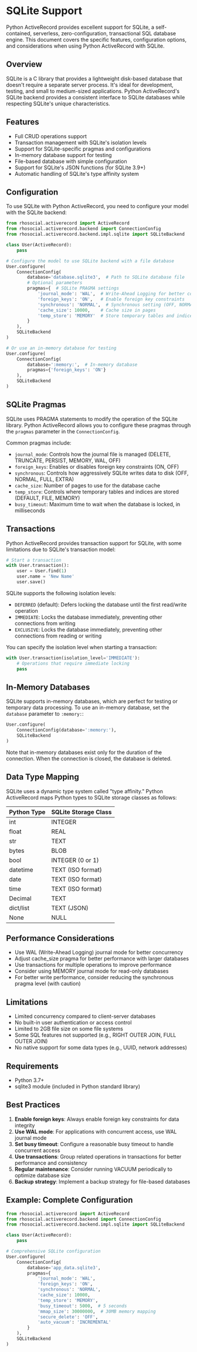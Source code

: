 # SQLite Support

Python ActiveRecord provides excellent support for SQLite, a self-contained, serverless, zero-configuration, transactional SQL database engine. This document covers the specific features, configuration options, and considerations when using Python ActiveRecord with SQLite.

## Overview

SQLite is a C library that provides a lightweight disk-based database that doesn't require a separate server process. It's ideal for development, testing, and small to medium-sized applications. Python ActiveRecord's SQLite backend provides a consistent interface to SQLite databases while respecting SQLite's unique characteristics.

## Features

- Full CRUD operations support
- Transaction management with SQLite's isolation levels
- Support for SQLite-specific pragmas and configurations
- In-memory database support for testing
- File-based database with simple configuration
- Support for SQLite's JSON functions (for SQLite 3.9+)
- Automatic handling of SQLite's type affinity system

## Configuration

To use SQLite with Python ActiveRecord, you need to configure your model with the SQLite backend:

```python
from rhosocial.activerecord import ActiveRecord
from rhosocial.activerecord.backend import ConnectionConfig
from rhosocial.activerecord.backend.impl.sqlite import SQLiteBackend

class User(ActiveRecord):
    pass

# Configure the model to use SQLite backend with a file database
User.configure(
    ConnectionConfig(
        database='database.sqlite3',  # Path to SQLite database file
        # Optional parameters
        pragmas={  # SQLite PRAGMA settings
            'journal_mode': 'WAL',  # Write-Ahead Logging for better concurrency
            'foreign_keys': 'ON',   # Enable foreign key constraints
            'synchronous': 'NORMAL',  # Synchronous setting (OFF, NORMAL, FULL, EXTRA)
            'cache_size': 10000,    # Cache size in pages
            'temp_store': 'MEMORY'  # Store temporary tables and indices in memory
        }
    ),
    SQLiteBackend
)

# Or use an in-memory database for testing
User.configure(
    ConnectionConfig(
        database=':memory:',  # In-memory database
        pragmas={'foreign_keys': 'ON'}
    ),
    SQLiteBackend
)
```

## SQLite Pragmas

SQLite uses PRAGMA statements to modify the operation of the SQLite library. Python ActiveRecord allows you to configure these pragmas through the `pragmas` parameter in the `ConnectionConfig`.

Common pragmas include:

- `journal_mode`: Controls how the journal file is managed (DELETE, TRUNCATE, PERSIST, MEMORY, WAL, OFF)
- `foreign_keys`: Enables or disables foreign key constraints (ON, OFF)
- `synchronous`: Controls how aggressively SQLite writes data to disk (OFF, NORMAL, FULL, EXTRA)
- `cache_size`: Number of pages to use for the database cache
- `temp_store`: Controls where temporary tables and indices are stored (DEFAULT, FILE, MEMORY)
- `busy_timeout`: Maximum time to wait when the database is locked, in milliseconds

## Transactions

Python ActiveRecord provides transaction support for SQLite, with some limitations due to SQLite's transaction model:

```python
# Start a transaction
with User.transaction():
    user = User.find(1)
    user.name = 'New Name'
    user.save()
```

SQLite supports the following isolation levels:

- `DEFERRED` (default): Defers locking the database until the first read/write operation
- `IMMEDIATE`: Locks the database immediately, preventing other connections from writing
- `EXCLUSIVE`: Locks the database immediately, preventing other connections from reading or writing

You can specify the isolation level when starting a transaction:

```python
with User.transaction(isolation_level='IMMEDIATE'):
    # Operations that require immediate locking
    pass
```

## In-Memory Databases

SQLite supports in-memory databases, which are perfect for testing or temporary data processing. To use an in-memory database, set the `database` parameter to `:memory:`:

```python
User.configure(
    ConnectionConfig(database=':memory:'),
    SQLiteBackend
)
```

Note that in-memory databases exist only for the duration of the connection. When the connection is closed, the database is deleted.

## Data Type Mapping

SQLite uses a dynamic type system called "type affinity." Python ActiveRecord maps Python types to SQLite storage classes as follows:

| Python Type | SQLite Storage Class |
|-------------|---------------------|
| int         | INTEGER             |
| float       | REAL                |
| str         | TEXT                |
| bytes       | BLOB                |
| bool        | INTEGER (0 or 1)    |
| datetime    | TEXT (ISO format)   |
| date        | TEXT (ISO format)   |
| time        | TEXT (ISO format)   |
| Decimal     | TEXT                |
| dict/list   | TEXT (JSON)         |
| None        | NULL                |

## Performance Considerations

- Use WAL (Write-Ahead Logging) journal mode for better concurrency
- Adjust cache_size pragma for better performance with larger databases
- Use transactions for multiple operations to improve performance
- Consider using MEMORY journal mode for read-only databases
- For better write performance, consider reducing the synchronous pragma level (with caution)

## Limitations

- Limited concurrency compared to client-server databases
- No built-in user authentication or access control
- Limited to 2GB file size on some file systems
- Some SQL features not supported (e.g., RIGHT OUTER JOIN, FULL OUTER JOIN)
- No native support for some data types (e.g., UUID, network addresses)

## Requirements

- Python 3.7+
- sqlite3 module (included in Python standard library)

## Best Practices

1. **Enable foreign keys**: Always enable foreign key constraints for data integrity
2. **Use WAL mode**: For applications with concurrent access, use WAL journal mode
3. **Set busy timeout**: Configure a reasonable busy timeout to handle concurrent access
4. **Use transactions**: Group related operations in transactions for better performance and consistency
5. **Regular maintenance**: Consider running VACUUM periodically to optimize database size
6. **Backup strategy**: Implement a backup strategy for file-based databases

## Example: Complete Configuration

```python
from rhosocial.activerecord import ActiveRecord
from rhosocial.activerecord.backend import ConnectionConfig
from rhosocial.activerecord.backend.impl.sqlite import SQLiteBackend

class User(ActiveRecord):
    pass

# Comprehensive SQLite configuration
User.configure(
    ConnectionConfig(
        database='app_data.sqlite3',
        pragmas={
            'journal_mode': 'WAL',
            'foreign_keys': 'ON',
            'synchronous': 'NORMAL',
            'cache_size': 10000,
            'temp_store': 'MEMORY',
            'busy_timeout': 5000,  # 5 seconds
            'mmap_size': 30000000,  # 30MB memory mapping
            'secure_delete': 'OFF',
            'auto_vacuum': 'INCREMENTAL'
        }
    ),
    SQLiteBackend
)
```